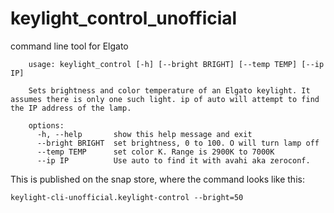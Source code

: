 # keylight_control_unofficial

command line tool for Elgato

```
    usage: keylight_control [-h] [--bright BRIGHT] [--temp TEMP] [--ip IP]

    Sets brightness and color temperature of an Elgato keylight. It assumes there is only one such light. ip of auto will attempt to find the IP address of the lamp.

    options:
      -h, --help       show this help message and exit
      --bright BRIGHT  set brightness, 0 to 100. O will turn lamp off
      --temp TEMP      set color K. Range is 2900K to 7000K
      --ip IP          Use auto to find it with avahi aka zeroconf.
```

  This is published on the snap store, where the command looks like this:

  `keylight-cli-unofficial.keylight-control --bright=50`